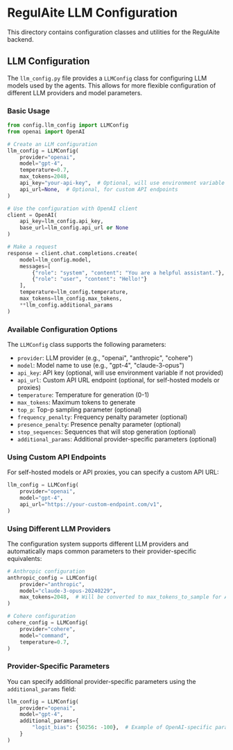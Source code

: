 # RegulAite LLM Configuration

This directory contains configuration classes and utilities for the RegulAite backend.

## LLM Configuration

The `llm_config.py` file provides a `LLMConfig` class for configuring LLM models used by the agents. This allows for more flexible configuration of different LLM providers and model parameters.

### Basic Usage

```python
from config.llm_config import LLMConfig
from openai import OpenAI

# Create an LLM configuration
llm_config = LLMConfig(
    provider="openai",
    model="gpt-4",
    temperature=0.7,
    max_tokens=2048,
    api_key="your-api-key",  # Optional, will use environment variable if not provided
    api_url=None,  # Optional, for custom API endpoints
)

# Use the configuration with OpenAI client
client = OpenAI(
    api_key=llm_config.api_key,
    base_url=llm_config.api_url or None
)

# Make a request
response = client.chat.completions.create(
    model=llm_config.model,
    messages=[
        {"role": "system", "content": "You are a helpful assistant."},
        {"role": "user", "content": "Hello!"}
    ],
    temperature=llm_config.temperature,
    max_tokens=llm_config.max_tokens,
    **llm_config.additional_params
)
```

### Available Configuration Options

The `LLMConfig` class supports the following parameters:

- `provider`: LLM provider (e.g., "openai", "anthropic", "cohere")
- `model`: Model name to use (e.g., "gpt-4", "claude-3-opus")
- `api_key`: API key (optional, will use environment variable if not provided)
- `api_url`: Custom API URL endpoint (optional, for self-hosted models or proxies)
- `temperature`: Temperature for generation (0-1)
- `max_tokens`: Maximum tokens to generate
- `top_p`: Top-p sampling parameter (optional)
- `frequency_penalty`: Frequency penalty parameter (optional)
- `presence_penalty`: Presence penalty parameter (optional)
- `stop_sequences`: Sequences that will stop generation (optional)
- `additional_params`: Additional provider-specific parameters (optional)

### Using Custom API Endpoints

For self-hosted models or API proxies, you can specify a custom API URL:

```python
llm_config = LLMConfig(
    provider="openai",
    model="gpt-4",
    api_url="https://your-custom-endpoint.com/v1",
)
```

### Using Different LLM Providers

The configuration system supports different LLM providers and automatically maps common parameters to their provider-specific equivalents:

```python
# Anthropic configuration
anthropic_config = LLMConfig(
    provider="anthropic",
    model="claude-3-opus-20240229",
    max_tokens=2048,  # Will be converted to max_tokens_to_sample for Anthropic
)

# Cohere configuration
cohere_config = LLMConfig(
    provider="cohere",
    model="command",
    temperature=0.7,
)
```

### Provider-Specific Parameters

You can specify additional provider-specific parameters using the `additional_params` field:

```python
llm_config = LLMConfig(
    provider="openai",
    model="gpt-4",
    additional_params={
        "logit_bias": {50256: -100},  # Example of OpenAI-specific parameter
    }
)
``` 